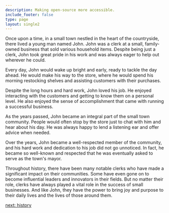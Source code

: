```yaml
---
description: Making open-source more accessible.
include_footer: false
type: page
layout: single2
---
```


<p>
Once upon a time, in a small town nestled in the heart of the countryside, there lived a young man named John. John was a clerk at a small, family-owned business that sold various household items. Despite being just a clerk, John took great pride in his work and was always eager to help out wherever he could.

Every day, John would wake up bright and early, ready to tackle the day ahead. He would make his way to the store, where he would spend his morning restocking shelves and assisting customers with their purchases.

Despite the long hours and hard work, John loved his job. He enjoyed interacting with the customers and getting to know them on a personal level. He also enjoyed the sense of accomplishment that came with running a successful business.

As the years passed, John became an integral part of the small town community. People would often stop by the store just to chat with him and hear about his day. He was always happy to lend a listening ear and offer advice when needed.

Over the years, John became a well-respected member of the community, and his hard work and dedication to his job did not go unnoticed. In fact, he became so well-known and respected that he was eventually asked to serve as the town's mayor.

Throughout history, there have been many notable clerks who have made a significant impact on their communities. Some have even gone on to become influential leaders and innovators in their fields. But no matter their role, clerks have always played a vital role in the success of small businesses. And like John, they have the power to bring joy and purpose to their daily lives and the lives of those around them.


<a href="https://workdojos.com/clerk/history">next: history</a>

